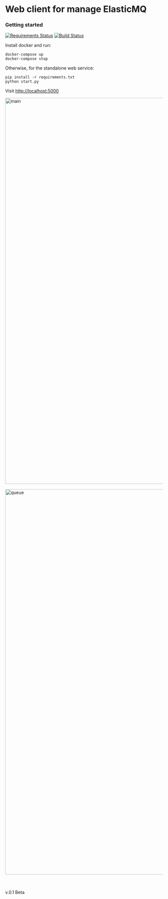 # Web client for manage ElasticMQ

### Getting started
[![Requirements Status](https://requires.io/github/ArtyomAnohin/ElasticmqUI/requirements.svg?branch=master)](https://requires.io/github/ArtyomAnohin/ElasticmqUI/requirements/?branch=master)
[![Build Status](https://travis-ci.org/ArtyomAnohin/ElasticmqUI.svg?branch=master)](https://travis-ci.org/ArtyomAnohin/ElasticmqUI)

Install docker and run:
```
docker-compose up
docker-compose stop
```
Otherwise, for the standalone web service:
```
pip install -r requirements.txt
python start.py
```
Visit [http://localhost:5000](http://localhost:5000)

<img width="1236" alt="main" src="https://user-images.githubusercontent.com/12786801/37246411-2cb87c16-24b1-11e8-9581-2b4e26cd9fef.png">
<br><br>
<img width="1234" alt="queue" src="https://user-images.githubusercontent.com/12786801/37246412-2f907c04-24b1-11e8-8d69-dcb4d74004cd.png">

<br><br>
v.0.1 Beta